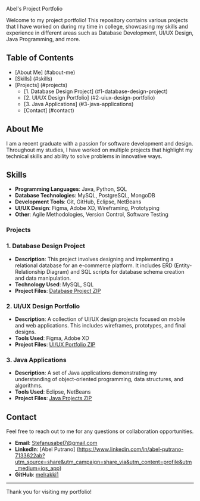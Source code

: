 Abel's Project Portfolio

Welcome to my project portfolio! This repository contains various projects that I have worked on during my time in college, showcasing my skills and experience in different areas such as Database Development, UI/UX Design, Java Programming, and more.
## Table of Contents
- [About Me] (#about-me)
- [Skills] (#skills)
- [Projects] (#projects)
  - [1. Database Design Project] (#1-database-design-project)
  - [2. UI/UX Design Portfolio] (#2-uiux-design-portfolio)
  - [3. Java Applications] (#3-java-applications)
  -  [Contact] (#contact)
## About Me
I am a recent graduate with a passion for software development and design. Throughout my studies, I have worked on multiple projects that highlight my technical skills and ability to solve problems in innovative ways.
## Skills
- **Programming Languages**: Java, Python, SQL
- **Database Technologies**: MySQL, PostgreSQL, MongoDB
- **Development Tools**: Git, GitHub, Eclipse, NetBeans
- **UI/UX Design**: Figma, Adobe XD, Wireframing, Prototyping
- **Other**: Agile Methodologies, Version Control, Software Testing
  
### Projects

### 1. Database Design Project
- **Description**: This project involves designing and implementing a relational database for an e-commerce platform. It includes ERD (Entity-Relationship Diagram) and SQL scripts for database schema creation and data manipulation.
- **Technology Used**: MySQL, SQL
- **Project Files**: [Database Project ZIP](link-to-zip-file)
  
### 2. UI/UX Design Portfolio
- **Description**: A collection of UI/UX design projects focused on mobile and web applications. This includes wireframes, prototypes, and final designs.
- **Tools Used**: Figma, Adobe XD
- **Project Files**: [UI/UX Portfolio ZIP](link-to-zip-file)

### 3. Java Applications
- **Description**: A set of Java applications demonstrating my understanding of object-oriented programming, data structures, and algorithms.
- **Tools Used**: Eclipse, NetBeans
- **Project Files**: [Java Projects ZIP](link-to-zip-file)

## Contact
Feel free to reach out to me for any questions or collaboration opportunities.

- **Email**: Stefanusabel7@gmail.com
- **LinkedIn**: [Abel Putrano] (https://www.linkedin.com/in/abel-putrano-7133622ab?utm_source=share&utm_campaign=share_via&utm_content=profile&utm_medium=ios_app)
- **GitHub**: [melrakki1](https://github.com/melrakki1)

---

Thank you for visiting my portfolio!
